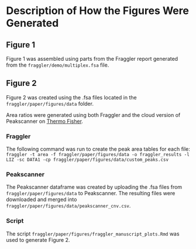 # Description of How the Figures Were Generated

## Figure 1
Figure 1 was assembled using parts from the Fraggler report generated from the `fraggler/demo/multiplex.fsa` file.

## Figure 2
Figure 2 was created using the .fsa files located in the `fraggler/paper/figures/data` folder.

Area ratios were generated using both Fraggler and the cloud version of Peakscanner on [Thermo Fisher](https://www.thermofisher.com).

### Fraggler 
The following command was run to create the peak area tables for each file:
`fraggler -t area -f fraggler/paper/figures/data -o fraggler_results -l LIZ -sc DATA1 -cp fraggler/paper/figures/data/custom_peaks.csv`

### Peakscanner
The Peakscanner dataframe was created by uploading the .fsa files from `fraggler/paper/figures/data` to Peakscanner. The resulting files were downloaded and merged into `fraggler/paper/figures/data/peakscanner_cnv.csv`.

### Script
The script `fraggler/paper/figures/fraggler_manuscript_plots.Rmd` was used to generate Figure 2.
